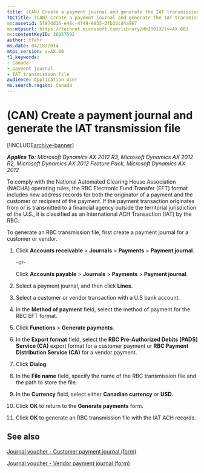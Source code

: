 ```yaml
---
title: (CAN) Create a payment journal and generate the IAT transmission file
TOCTitle: (CAN) Create a payment journal and generate the IAT transmission file
ms:assetid: 5f87dd16-e48c-4f49-9835-2fb3bcd4a967
ms:mtpsurl: https://technet.microsoft.com/library/Hh209132(v=AX.60)
ms:contentKeyID: 36057592
author: tfehr
ms.date: 04/18/2014
mtps_version: v=AX.60
f1_keywords:
- Canada
- payment journal
- IAT transmission file
audience: Application User
ms.search.region: Canada
---
```


# (CAN) Create a payment journal and generate the IAT transmission file 


[!INCLUDE[archive-banner](includes/archive-banner.md)]


_**Applies To:** Microsoft Dynamics AX 2012 R3, Microsoft Dynamics AX 2012 R2, Microsoft Dynamics AX 2012 Feature Pack, Microsoft Dynamics AX 2012_

To comply with the National Automated Clearing House Association (NACHA) operating rules, the RBC Electronic Fund Transfer (EFT) format includes new address records for both the originator of a payment and the customer or recipient of the payment. If the payment transaction originates from or is transmitted to a financial agency outside the territorial jurisdiction of the U.S., it is classified as an International ACH Transaction (IAT) by the RBC.

To generate an RBC transmission file, first create a payment journal for a customer or vendor.

1.  Click **Accounts receivable** \> **Journals** \> **Payments** \> **Payment journal**.
    
    \-or-
    
    Click **Accounts payable** \> **Journals** \> **Payments** \> **Payment journal**.

2.  Select a payment journal, and then click **Lines**.

3.  Select a customer or vendor transaction with a U.S bank account.

4.  In the **Method of payment** field, select the method of payment for the RBC EFT format.

5.  Click **Functions** \> **Generate payments**.

6.  In the **Export format** field, select the **RBC Pre-Authorized Debits \[PADS\] Service (CA)** export format for a customer payment or **RBC Payment Distribution Service (CA)** for a vendor payment.

7.  Click **Dialog**.

8.  In the **File name** field, specify the name of the RBC transmission file and the path to store the file.

9.  In the **Currency** field, select either **Canadian currency** or **USD**.

10. Click **OK** to return to the **Generate payments** form.

11. Click **OK** to generate an RBC transmission file with the IAT ACH records.

## See also

[Journal voucher - Customer payment journal (form)](https://technet.microsoft.com/library/aa556141\(v=ax.60\))

[Journal voucher - Vendor payment journal (form)](https://technet.microsoft.com/library/aa599011\(v=ax.60\))

  


